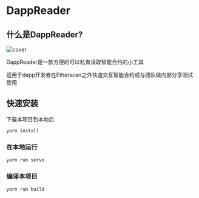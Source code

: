 # DappReader


## 什么是DappReader?

![cover](https://github.com/LidamaoHub/abiViewer/blob/master/img/intro.png)


DappReader是一款方便的可以私有读取智能合约的小工具

适用于dapp开发者在Etherscan之外快速交互智能合约或与团队做内部分享测试使用


## 快速安装

下载本项目到本地后

```
yarn install
```

### 在本地运行
```
yarn run serve
```

### 编译本项目
```
yarn run build
```

